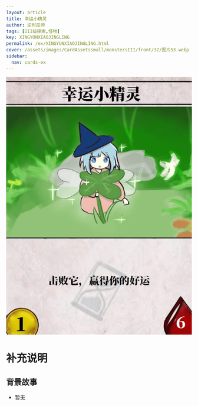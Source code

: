 ```yaml
---
layout: article
title: 幸运小精灵
author: 逆时巫师
tags: [III级探索,怪物]
key: XINGYUNXIAOJINGLING
permalink: /ex/XINGYUNXIAOJINGLING.html
cover: /assets/images/CardAssetssmall/monstersIII/front/32/图片53.webp
sidebar:
  nav: cards-ex
---
```

![](/assets/images/CardAssets/monstersIII/front/32/图片53.webp)

# 补充说明



## 背景故事
* 暂无